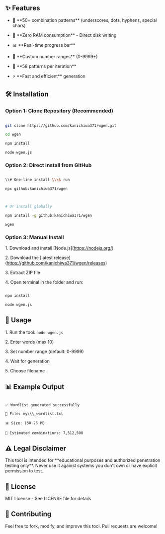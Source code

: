 ## ✨ Features



- 🚀 \*\*50+ combination patterns\*\* (underscores, dots, hyphens, special chars)

- 💾 \*\*Zero RAM consumption\*\* - Direct disk writing

- 📊 \*\*Real-time progress bar\*\*

- 🔢 \*\*Custom number ranges\*\* (0-9999+)

- 🎯 \*\*58 patterns per iteration\*\*

- ⚡ \*\*Fast and efficient\*\* generation



## 🛠️ Installation



### Option 1: Clone Repository (Recommended)

```bash

git clone https://github.com/kanichiwa371/wgen.git

cd wgen

npm install

node wgen.js

```



### Option 2: Direct Install from GitHub

```bash

\\# One-line install \\\& run

npx github:kanichiwa371/wgen



# Or install globally

npm install -g github:kanichiwa371/wgen

wgen

```



### Option 3: Manual Install

1\. Download and install \[Node.js](https://nodejs.org/)

2\. Download the \[latest release](https://github.com/kanichiwa371/wgen/releases)

3\. Extract ZIP file

4\. Open terminal in the folder and run:

```bash

npm install

node wgen.js

```



## 🚀 Usage



1\. Run the tool: `node wgen.js`

2\. Enter words (max 10)

3\. Set number range (default: 0-9999)

4\. Wait for generation

5\. Choose filename



## 📊 Example Output

```

✅ Wordlist generated successfully

📁 File: my\\\_wordlist.txt  

📊 Size: 150.25 MB

🔢 Estimated combinations: 7,512,500

```



## ⚠️ Legal Disclaimer

This tool is intended for \*\*educational purposes and authorized penetration testing only\*\*. Never use it against systems you don't own or have explicit permission to test.



## 📄 License

MIT License - See LICENSE file for details



## 🤝 Contributing

Feel free to fork, modify, and improve this tool. Pull requests are welcome!

